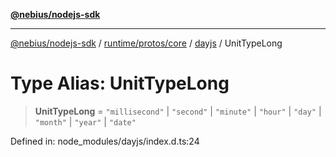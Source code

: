 [**@nebius/nodejs-sdk**](../../../../../README.md)

---

[@nebius/nodejs-sdk](../../../../../README.md) / [runtime/protos/core](../../README.md) / [dayjs](../README.md) / UnitTypeLong

# Type Alias: UnitTypeLong

> **UnitTypeLong** = `"millisecond"` \| `"second"` \| `"minute"` \| `"hour"` \| `"day"` \| `"month"` \| `"year"` \| `"date"`

Defined in: node_modules/dayjs/index.d.ts:24
